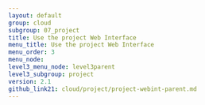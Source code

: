 ```yaml
---
layout: default
group: cloud
subgroup: 07_project
title: Use the project Web Interface
menu_title: Use the project Web Interface
menu_order: 3
menu_node: 
level3_menu_node: level3parent
level3_subgroup: project
version: 2.1
github_link21: cloud/project/project-webint-parent.md
---
```


